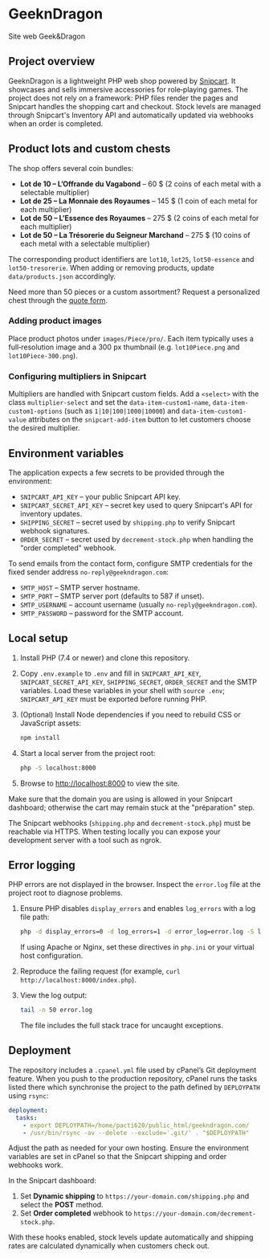 # GeeknDragon

Site web Geek&Dragon

## Project overview

GeeknDragon is a lightweight PHP web shop powered by [Snipcart](https://snipcart.com/). It showcases and sells immersive accessories for role‑playing games. The project does not rely on a framework: PHP files render the pages and Snipcart handles the shopping cart and checkout. Stock levels are managed through Snipcart's Inventory API and automatically updated via webhooks when an order is completed.

## Product lots and custom chests

The shop offers several coin bundles:

- **Lot de 10 – L’Offrande du Vagabond** – 60 $ (2 coins of each metal with a selectable multiplier)
- **Lot de 25 – La Monnaie des Royaumes** – 145 $ (1 coin of each metal for each multiplier)
- **Lot de 50 – L’Essence des Royaumes** – 275 $ (2 coins of each metal for each multiplier)
- **Lot de 50 – La Trésorerie du Seigneur Marchand** – 275 $ (10 coins of each metal with a selectable multiplier)

The corresponding product identifiers are `lot10`, `lot25`, `lot50-essence` and `lot50-tresorerie`. When adding or removing products, update `data/products.json` accordingly.

Need more than 50 pieces or a custom assortment? Request a personalized chest through the [quote form](contact.php).

### Adding product images

Place product photos under `images/Piece/pro/`. Each item typically uses a full‑resolution image and a 300 px thumbnail (e.g. `lot10Piece.png` and `lot10Piece-300.png`).

### Configuring multipliers in Snipcart

Multipliers are handled with Snipcart custom fields. Add a `<select>` with the class `multiplier-select` and set the `data-item-custom1-name`, `data-item-custom1-options` (such as `1|10|100|1000|10000`) and `data-item-custom1-value` attributes on the `snipcart-add-item` button to let customers choose the desired multiplier.

## Environment variables

The application expects a few secrets to be provided through the environment:

- `SNIPCART_API_KEY` – your public Snipcart API key.
- `SNIPCART_SECRET_API_KEY` – secret key used to query Snipcart's API for inventory updates.
- `SHIPPING_SECRET` – secret used by `shipping.php` to verify Snipcart webhook signatures.
- `ORDER_SECRET` – secret used by `decrement-stock.php` when handling the "order completed" webhook.

To send emails from the contact form, configure SMTP credentials for the fixed sender address `no-reply@geekndragon.com`:

- `SMTP_HOST` – SMTP server hostname.
- `SMTP_PORT` – SMTP server port (defaults to 587 if unset).
- `SMTP_USERNAME` – account username (usually `no-reply@geekndragon.com`).
- `SMTP_PASSWORD` – password for the SMTP account.

## Local setup

1. Install PHP (7.4 or newer) and clone this repository.
2. Copy `.env.example` to `.env` and fill in `SNIPCART_API_KEY`, `SNIPCART_SECRET_API_KEY`, `SHIPPING_SECRET`, `ORDER_SECRET` and the SMTP variables.
   Load these variables in your shell with `source .env`; `SNIPCART_API_KEY` must be exported before running PHP.
3. (Optional) Install Node dependencies if you need to rebuild CSS or JavaScript assets:

   ```bash
   npm install
   ```

4. Start a local server from the project root:


   ```bash
   php -S localhost:8000
   ```

5. Browse to <http://localhost:8000> to view the site.

Make sure that the domain you are using is allowed in your Snipcart dashboard; otherwise the cart may remain stuck at the "préparation" step.

The Snipcart webhooks (`shipping.php` and `decrement-stock.php`) must be reachable via HTTPS. When testing locally you can expose your development server with a tool such as ngrok.

## Error logging

PHP errors are not displayed in the browser. Inspect the `error.log` file at the project root to diagnose problems.

1. Ensure PHP disables `display_errors` and enables `log_errors` with a log file path:

   ```bash
   php -d display_errors=0 -d log_errors=1 -d error_log=error.log -S localhost:8000
   ```

   If using Apache or Nginx, set these directives in `php.ini` or your virtual host configuration.

2. Reproduce the failing request (for example, `curl http://localhost:8000/index.php`).

3. View the log output:

   ```bash
   tail -n 50 error.log
   ```

   The file includes the full stack trace for uncaught exceptions.

## Deployment

The repository includes a `.cpanel.yml` file used by cPanel’s Git deployment feature. When you push to the production repository, cPanel runs the tasks listed there which synchronise the project to the path defined by `DEPLOYPATH` using `rsync`:

```yaml
deployment:
  tasks:
    - export DEPLOYPATH=/home/pacti620/public_html/geekndragon.com/
    - /usr/bin/rsync -av --delete --exclude='.git/' . "$DEPLOYPATH"
```

Adjust the path as needed for your own hosting. Ensure the environment variables are set in cPanel so that the Snipcart shipping and order webhooks work.

In the Snipcart dashboard:

1. Set **Dynamic shipping** to `https://your-domain.com/shipping.php` and select the **POST** method.
2. Set **Order completed** webhook to `https://your-domain.com/decrement-stock.php`.

With these hooks enabled, stock levels update automatically and shipping rates are calculated dynamically when customers check out.

